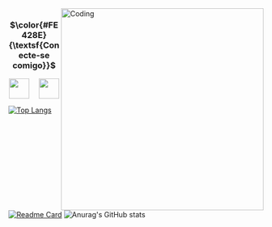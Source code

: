 
<img align="right" alt="Coding" width="400" src="[https://img.odcdn.com.br/wp-content/uploads/2023/10/google-fotos.jpg](https://im.ge/i/KMIKUD)">

<h3 align="center">$\color{#FE428E}{\textsf{Conecte-se comigo}}$</h3>

<div align="center">

  <a href="https://www.linkedin.com/in/daniel-gomes-767399234?lipi=urn%3Ali%3Apage%3Ad_flagship3_profile_view_base%3BwX0dk71tQwOts7PZOvvEZQ%3D%3D" target="blank"><img align="center" src="https://cdn.jsdelivr.net/npm/simple-icons@3.0.1/icons/linkedin.svg" alt="" height="40" width="40" /></a>
  <a> &nbsp; </a>
  <a> &nbsp; </a>
  <a href="your link" target="blank"><img align="center" src="https://cdn.jsdelivr.net/npm/simple-icons@3.0.1/icons/gmail.svg" alt="" height="40" width="40" /></a>

</div>

[![Top Langs](https://github-readme-stats.vercel.app/api/top-langs/?username=danielgomes775&layout=donut-vertical&theme=radical)](https://github.com/danielgomes775/github-readme-stats)
[![Readme Card](https://github-readme-stats.vercel.app/api/pin/?username=danielgomes775&repo=Websites_Study_Projects&theme=radical)](https://github.com/danielgomes775/github-readme-stats)
![Anurag's GitHub stats](https://github-readme-stats.vercel.app/api?username=danielgomes775&show_icons=true&theme=radical)


